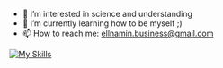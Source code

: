 - 👀 I’m interested in science and understanding
- 🌱 I’m currently learning how to be myself ;)
- 📫 How to reach me: ellnamin.business@gmail.com
<!--- - 💞️ I’m looking to collaborate on ... --->
<!--- - 😄 Pronouns: ... --->
<!--- - ⚡ Fun fact: ... --->
[![My Skills](https://skillicons.dev/icons?i=python,django,docker,linux,vscode)](https://skillicons.dev)
<!---
itsEllnamin/itsEllnamin is a ✨ special ✨ repository because its `README.md` (this file) appears on your GitHub profile.
You can click the Preview link to take a look at your changes.
--->
